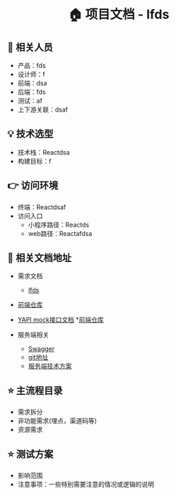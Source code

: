 <h1 align="center">🏠 项目文档 - lfds </h1>

## 👤 相关人员
* 产品：fds
* 设计师：f
* 前端：dsa
* 后端：fds
* 测试：af
* 上下游关联：dsaf


## 💡 技术选型
* 技术栈：Reactdsa
* 构建目标：f


## 👉 访问环境
* 终端：Reactdsaf
* 访问入口
    - 小程序路径：Reactds
    - web路径：Reactafdsa


  
## 📃 相关文档地址

* 需求文档
    - [lfds](fdsafds)

* [前端仓库](af)
* [YAPI mock接口文档](dsa)
*[前端仓库](af)
* 服务端相关
    - [Swagger](f)
    - [git地址](dsa)
    - [服务端技术方案](ffdsaf)

## ⭐️ 主流程目录

* 需求拆分
* 非功能需求(埋点，渠道码等)
* 资源需求


## ⭐️ 测试方案

* 影响范围
* 注意事项：一些特别需要注意的情况或逻辑的说明
